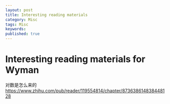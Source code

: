 ```yaml
---
layout: post
title: Interesting reading materials
category: Misc
tags: Misc
keywords: 
published: true
---
```


# Interesting reading materials for Wyman

对数是怎么来的
<https://www.zhihu.com/pub/reader/119554814/chapter/873638614838448128> 

